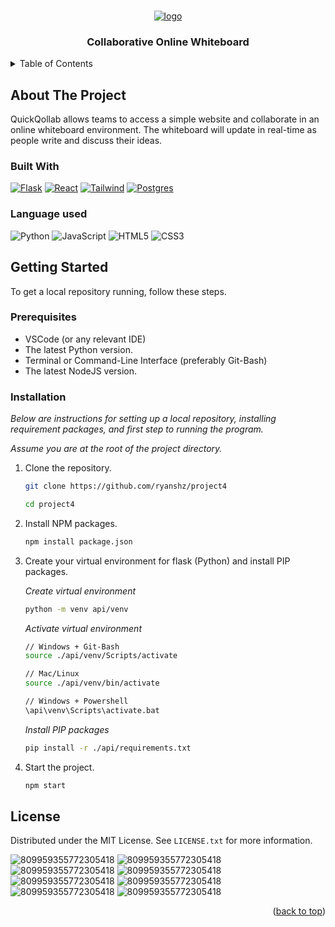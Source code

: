 <!-- PROJECT LOGO -->
<br />
<div align="center">
  <a href="https://github.com/othneildrew/Best-README-Template">
    
![logo](https://github.com/ryanshz/project4/assets/58790036/1e1f5a87-fe43-4cd9-8736-6a3a18d0ec3c)
  </a>
  <h3 align="center">Collaborative Online Whiteboard</h3>
</div>



<!-- TABLE OF CONTENTS -->
<details>
  <summary>Table of Contents</summary>
  <ol>
    <li>
      <a href="#about-the-project">About The Project</a>
      <ul>
        <li><a href="#built-with">Built With</a></li>
      </ul>
    </li>
    <li>
      <a href="#getting-started">Getting Started</a>
      <ul>
        <li><a href="#prerequisites">Prerequisites</a></li>
        <li><a href="#installation">Installation</a></li>
      </ul>
    </li>
    <li><a href="#license">License</a></li>
  </ol>
</details>

<!-- ABOUT THE PROJECT -->
## About The Project

QuickQollab allows teams to access a simple website and collaborate in an online whiteboard environment. The whiteboard will update in real-time as people write and discuss their ideas.

### Built With

[![Flask][Flask]][Flask-url]
[![React][React.js]][React-url]
[![Tailwind][Tailwind]][Tailwind-url]
[![Postgres][Postgres]][Postgres-url]

### Language used

![Python](https://img.shields.io/badge/python-3670A0?style=for-the-badge&logo=python&logoColor=ffdd54)
![JavaScript](https://img.shields.io/badge/javascript-%23323330.svg?style=for-the-badge&logo=javascript&logoColor=%23F7DF1E)
![HTML5](https://img.shields.io/badge/html5-%23E34F26.svg?style=for-the-badge&logo=html5&logoColor=white)
![CSS3](https://img.shields.io/badge/css3-%231572B6.svg?style=for-the-badge&logo=css3&logoColor=white)

<!-- GETTING STARTED -->
## Getting Started

To get a local repository running, follow these steps.

### Prerequisites
* VSCode (or any relevant IDE)
* The latest Python version.
* Terminal or Command-Line Interface (preferably Git-Bash)
* The latest NodeJS version.

### Installation

_Below are instructions for setting up a local repository, installing requirement packages, and first step to running the program._

_Assume you are at the root of the project directory._
1. Clone the repository.
   ```sh
   git clone https://github.com/ryanshz/project4
   ```
   ```sh
   cd project4
   ```
2. Install NPM packages.
   ```sh
   npm install package.json
   ```
3. Create your virtual environment for flask (Python) and install PIP packages.
   
   _Create virtual environment_
   ```sh
   python -m venv api/venv
   ```
   _Activate virtual environment_
   ```sh
   // Windows + Git-Bash
   source ./api/venv/Scripts/activate
   
   // Mac/Linux
   source ./api/venv/bin/activate
   
   // Windows + Powershell
   \api\venv\Scripts\activate.bat
   
   ```
   _Install PIP packages_
   ```sh
   pip install -r ./api/requirements.txt
   ```
4. Start the project.
   ```sh
   npm start
   ```

<!-- LICENSE -->
## License

Distributed under the MIT License. See `LICENSE.txt` for more information.

![809959355772305418](https://github.com/ryanshz/project4/assets/58790036/de9aba98-6313-4e27-8434-f33ed5d5dc59)
![809959355772305418](https://github.com/ryanshz/project4/assets/58790036/de9aba98-6313-4e27-8434-f33ed5d5dc59)
![809959355772305418](https://github.com/ryanshz/project4/assets/58790036/de9aba98-6313-4e27-8434-f33ed5d5dc59)
![809959355772305418](https://github.com/ryanshz/project4/assets/58790036/de9aba98-6313-4e27-8434-f33ed5d5dc59)
![809959355772305418](https://github.com/ryanshz/project4/assets/58790036/de9aba98-6313-4e27-8434-f33ed5d5dc59)
![809959355772305418](https://github.com/ryanshz/project4/assets/58790036/de9aba98-6313-4e27-8434-f33ed5d5dc59)
![809959355772305418](https://github.com/ryanshz/project4/assets/58790036/de9aba98-6313-4e27-8434-f33ed5d5dc59)
![809959355772305418](https://github.com/ryanshz/project4/assets/58790036/de9aba98-6313-4e27-8434-f33ed5d5dc59)
<p align="right">(<a href="#readme-top">back to top</a>)</p>




<!-- MARKDOWN LINKS & IMAGES -->
[product-screenshot]: images/screenshot.png
[Flask]: https://img.shields.io/badge/flask-%23000.svg?style=for-the-badge&logo=flask&logoColor=white
[Flask-url]: https://flask.palletsprojects.com/en/3.0.x/
[React.js]: https://img.shields.io/badge/React-20232A?style=for-the-badge&logo=react&logoColor=61DAFB
[React-url]: https://reactjs.org/
[Tailwind]: https://img.shields.io/badge/tailwindcss-%2338B2AC.svg?style=for-the-badge&logo=tailwind-css&logoColor=white
[Tailwind-url]: https://tailwindcss.com/
[Postgres]: https://img.shields.io/badge/postgres-%23316192.svg?style=for-the-badge&logo=postgresql&logoColor=white
[Postgres-url]: https://www.postgresql.org/
